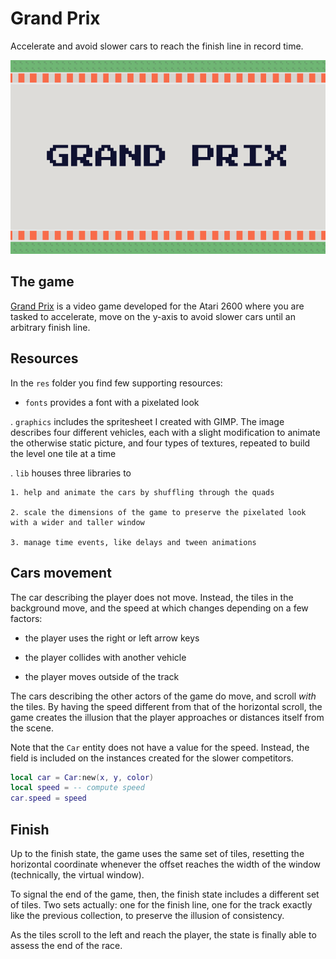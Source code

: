 # Grand Prix

Accelerate and avoid slower cars to reach the finish line in record time.

![Grand Prix in a few frames](https://github.com/borntofrappe/game-development/blob/master/Practice/Grand%20Prix/grand-prix.gif)

## The game

[Grand Prix](<https://en.wikipedia.org/wiki/Grand_Prix_(video_game)>) is a video game developed for the Atari 2600 where you are tasked to accelerate, move on the y-axis to avoid slower cars until an arbitrary finish line.

## Resources

In the `res` folder you find few supporting resources:

- `fonts` provides a font with a pixelated look

. `graphics` includes the spritesheet I created with GIMP. The image describes four different vehicles, each with a slight modification to animate the otherwise static picture, and four types of textures, repeated to build the level one tile at a time

. `lib` houses three libraries to

    1. help and animate the cars by shuffling through the quads

    2. scale the dimensions of the game to preserve the pixelated look with a wider and taller window

    3. manage time events, like delays and tween animations

## Cars movement

The car describing the player does not move. Instead, the tiles in the background move, and the speed at which changes depending on a few factors:

- the player uses the right or left arrow keys

- the player collides with another vehicle

- the player moves outside of the track

The cars describing the other actors of the game do move, and scroll _with_ the tiles. By having the speed different from that of the horizontal scroll, the game creates the illusion that the player approaches or distances itself from the scene.

Note that the `Car` entity does not have a value for the speed. Instead, the field is included on the instances created for the slower competitors.

```lua
local car = Car:new(x, y, color)
local speed = -- compute speed
car.speed = speed
```

## Finish

Up to the finish state, the game uses the same set of tiles, resetting the horizontal coordinate whenever the offset reaches the width of the window (technically, the virtual window).

To signal the end of the game, then, the finish state includes a different set of tiles. Two sets actually: one for the finish line, one for the track exactly like the previous collection, to preserve the illusion of consistency.

As the tiles scroll to the left and reach the player, the state is finally able to assess the end of the race.
